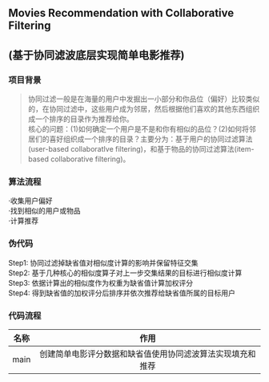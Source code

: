 ## Movies Recommendation with Collaborative Filtering
## (基于协同滤波底层实现简单电影推荐)

### 项目背景
>  协同过滤一般是在海量的用户中发掘出一小部分和你品位（偏好）比较类似的，在协同过滤中，这些用户成为邻居，然后根据他们喜欢的其他东西组织成一个排序的目录作为推荐给你。<br>
核心的问题：(1)如何确定一个用户是不是和你有相似的品位？(2)如何将邻居们的喜好组织成一个排序的目录？主要分为：基于用户的协同过滤算法(user-based collaboratIve filtering)，和基于物品的协同过滤算法(item-based collaborative filtering)。

### 算法流程
·收集用户偏好<br>
·找到相似的用户或物品<br>
·计算推荐

### 伪代码
Step1: 协同过滤掉缺省值对相似度计算的影响并保留特征交集<br>
Step2: 基于几种核心的相似度算子对上一步交集结果的目标进行相似度计算<br>
Step3: 依据计算出的相似度作为权重为缺省值计算加权评分<br>
Step4: 得到缺省值的加权评分后排序并依次推荐给缺省值所属的目标用户

  
### 代码流程
|名称|作用|
|:-------------:|:-------------:|
|main|创建简单电影评分数据和缺省值使用协同滤波算法实现填充和推荐|


